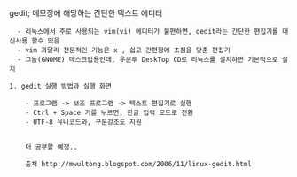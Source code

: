 gedit; 메모장에 해당하는 간단한 텍스트 에디터

      - 리눅스에서 주로 사용되는 vim(vi) 에디터가 불편하면, gedit라는 간단한 편집기를 대신사용 할수 있음
      - vim 과달리 전문적인 기능은 x , 쉽고 간편함에 초점을 맞춘 편집기
      - 그놈(GNOME) 데스크탑용인데, 우분투 DeskTop CD로 리눅스를 설치하면 기본적으로 설치

    1. gedit 실행 방법과 실행 화면

        - 프로그램 -> 보조 프로그램 -> 텍스트 편집기로 실행
        - Ctrl + Space 키를 누르면, 한글 입력 모드로 전환
        - UTF-8 유니코드와, 구문강조도 지원


        더 공부할 예정..

        출처 http://mwultong.blogspot.com/2006/11/linux-gedit.html